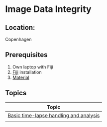 # Image Data Integrity

## Location:

Copenhagen

## Prerequisites

1. Own laptop with Fiji
2. [Fiji](https://imagej.net/Fiji/Downloads) installation
3. [Material](https://github.com/tischi/imagej-courses/archive/master.zip)

## Topics

|  Topic  |
|------------|
|[Basic time-lapse handling and analysis](https://github.com/tischi/imagej-courses/blob/master/practicals/time-lapse-handling-and-analysis.md)|
|[]()|

